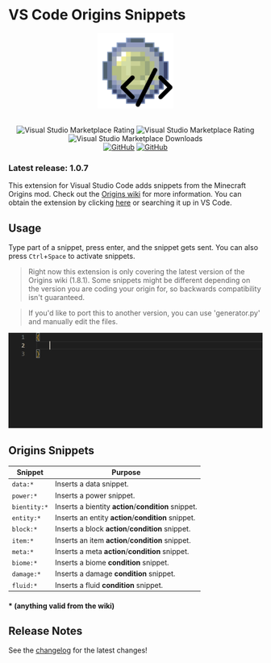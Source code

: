 # VS Code Origins Snippets

<div align=center>
    <img src="icon.webp" style="width: 150px">
    <br><br>
    
![Visual Studio Marketplace Rating](https://img.shields.io/visual-studio-marketplace/v/UnderGame.vscode-origins-snippets.svg?style=flat-square)
![Visual Studio Marketplace Rating](https://img.shields.io/visual-studio-marketplace/r/UnderGame.vscode-origins-snippets.svg?style=flat-square)
![Visual Studio Marketplace Downloads](https://img.shields.io/visual-studio-marketplace/d/UnderGame.vscode-origins-snippets.svg?style=flat-square)<br>
[![GitHub](https://img.shields.io/github/issues/xUnderGame/vscode-origins-snippets.svg?style=flat-square)](https://github.com/xUnderGame/vscode-origins-snippets)
[![GitHub](https://img.shields.io/github/stars/xUnderGame/vscode-origins-snippets.svg?style=flat-square)](https://github.com/xUnderGame/vscode-origins-snippets)
</div>

### **Latest release: 1.0.7**

This extension for Visual Studio Code adds snippets from the Minecraft Origins mod. Check out the [Origins wiki](https://origins.readthedocs.io/en/latest) for more information. You can obtain the extension by clicking [here](https://marketplace.visualstudio.com/items?itemName=UnderGame.vscode-origins-snippets) or searching it up in VS Code.

## Usage

Type part of a snippet, press enter, and the snippet gets sent. You can also press `Ctrl`+`Space` to activate snippets.

> Right now this extension is only covering the latest version of the Origins wiki (1.8.1). Some snippets might be different depending on the version you are coding your origin for, so backwards compatibility isn't guaranteed.

> If you'd like to port this to another version, you can use 'generator.py' and manually edit the files.

![Demo](demo.gif)

## Origins Snippets

| Snippet      | Purpose                                              |
| ------------ | ---------------------------------------------------- |
| `data:*`     | Inserts a data snippet.                              |
| `power:*`    | Inserts a power snippet.                             |
| `bientity:*` | Inserts a bientity **action**/**condition** snippet. |
| `entity:*`   | Inserts an entity **action**/**condition** snippet.  |
| `block:*`    | Inserts a block **action**/**condition** snippet.    |
| `item:*`     | Inserts an item **action**/**condition** snippet.    |
| `meta:*`     | Inserts a meta **action**/**condition** snippet.     |
| `biome:*`    | Inserts a biome **condition** snippet.               |
| `damage:*`   | Inserts a damage **condition** snippet.              |
| `fluid:*`    | Inserts a fluid **condition** snippet.               |

#### \* (anything valid from the wiki)

## Release Notes

See the [changelog](CHANGELOG.md) for the latest changes!
